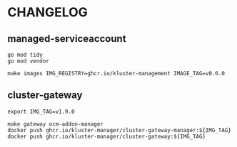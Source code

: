 # CHANGELOG

## managed-serviceaccount

```
go mod tidy
go mod vendor

make images IMG_REGISTRY=ghcr.io/kluster-management IMAGE_TAG=v0.6.0
```

## cluster-gateway

```
export IMG_TAG=v1.9.0

make gateway ocm-addon-manager
docker push ghcr.io/kluster-manager/cluster-gateway-manager:${IMG_TAG}
docker push ghcr.io/kluster-manager/cluster-gateway:${IMG_TAG}
```
